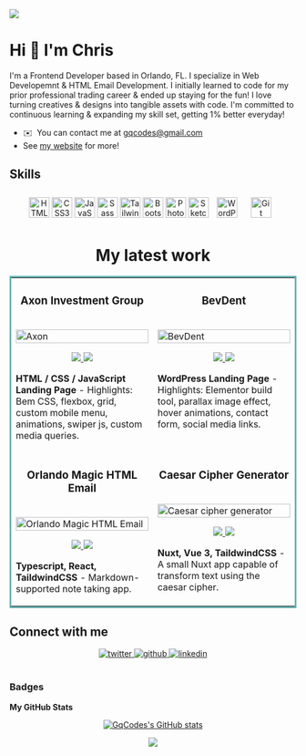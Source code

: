 ![](https://i.ibb.co/1X1XWRB/cover.png)

Hi 👋 I'm Chris
======================

I'm a Frontend Developer based in Orlando, FL. I specialize in Web Developemnt & HTML Email Development. I initially learned to code for my prior professional trading career & ended up staying for the fun! I love turning creatives & designs into tangible assets with code. I'm committed to continuous learning & expanding my skill set, getting 1% better everyday!
*   ✉️  You can contact me at [gqcodes@gmail.com](mailto:gqcodes@gmail.com)
*   See [my website](https://www.christophervargas.dev/) for more!

## Skills 
<p align="center">
  <a href="https://developer.mozilla.org/en-US/docs/Glossary/HTML5" target="_blank" rel="noreferrer"><img src="https://raw.githubusercontent.com/danielcranney/readme-generator/main/public/icons/skills/html5-colored.svg" width="36" height="36" alt="HTML5" /></a>
  <a href="https://www.w3.org/TR/CSS/#css" target="_blank" rel="noreferrer"><img src="https://raw.githubusercontent.com/danielcranney/readme-generator/main/public/icons/skills/css3-colored.svg" width="36" height="36" alt="CSS3" /></a>
  <a href="https://developer.mozilla.org/en-US/docs/Web/JavaScript" target="_blank" rel="noreferrer"><img src="https://raw.githubusercontent.com/danielcranney/readme-generator/main/public/icons/skills/javascript-colored.svg" width="36" height="36" alt="JavaScript" /></a>
  <a href="https://sass-lang.com/" target="_blank" rel="noreferrer"><img src="https://raw.githubusercontent.com/danielcranney/readme-generator/main/public/icons/skills/sass-colored.svg" width="36" height="36" alt="Sass" /></a>
<a href="https://tailwindcss.com/" target="_blank" rel="noreferrer"><img src="https://raw.githubusercontent.com/danielcranney/readme-generator/main/public/icons/skills/tailwindcss-colored.svg" width="36" height="36" alt="TailwindCSS" /></a>
<a href="https://getbootstrap.com/" target="_blank" rel="noreferrer"><img src="https://raw.githubusercontent.com/danielcranney/readme-generator/main/public/icons/skills/bootstrap-colored.svg" width="36" height="36" alt="Bootstrap" /></a>
<a href="https://www.adobe.com/uk/products/photoshop.html" target="_blank" rel="noreferrer"><img src="https://raw.githubusercontent.com/danielcranney/readme-generator/main/public/icons/skills/photoshop-colored-dark.svg" width="36" height="36" alt="Photoshop" /></a>
<a href="https://www.sketch.com/" target="_blank" rel="noreferrer"><img src="https://raw.githubusercontent.com/danielcranney/readme-generator/main/public/icons/skills/sketch-colored.svg" width="36" height="36" alt="Sketch" /></a>
  <img style="margin: 10px" src="https://profilinator.rishav.dev/skills-assets/wordpress.png" alt="WordPress" height="36" />  
  <img style="margin: 10px" src="https://profilinator.rishav.dev/skills-assets/git-scm-icon.svg" alt="Git" height="36" />
</p>

<h1 align="center">My latest work</h1>
<table bordercolor="#66b2b2">
  
  <tr>
    <td width="50%" valign="top">
      <h3 align="center">Axon Investment Group</h3>
        <br />
        <a target="_blank" href="https://gqcodes.github.io/axon-landing-page/">
            <img src="https://user-images.githubusercontent.com/106452102/215276013-8561d838-d0bc-4f86-909a-17099e69153f.png" width="100%" alt="Axon"/>
        </a>
        <br />
        <p align="center">
        

  <a href="https://github.com/GqCodes/axon-landing-page" target="_blank">
    <img src="https://img.shields.io/static/v1?label=|&message=REPO&color=23555f&style=plastic&logo=github&logo-color=white"/>
  </a>  
  <a href="https://gqcodes.github.io/axon-landing-page/" target="_blank">
    <img src="https://img.shields.io/static/v1?label=|&message=WEBSITE&color=cdf998&style=plastic"/>
  </a>
      </p>
        <p><strong>HTML / CSS / JavaScript Landing Page</strong> - Highlights: Bem CSS, flexbox, grid, custom mobile menu, animations, swiper js, custom media queries.</p>
    </td>
    <td width="50%" valign="top">
      <h3 align="center">BevDent</h3>
        <br />
      <a target="_blank" href="https://gqcodes.github.io/BevDent-WP/">
            <img src="https://user-images.githubusercontent.com/106452102/215276256-1da3ba89-d139-4973-8dcc-f94c572ce0a9.png" width="100%"  alt="BevDent"/>
        </a>
        <br />
        <p align="center">

  <a href="https://github.com/GqCodes/BevDent-WP" target="_blank">
    <img src="https://img.shields.io/static/v1?label=|&message=REPO&color=23555f&style=plastic&logo=github&logo-color=white"/>
  </a>
  <a href="https://gqcodes.github.io/BevDent-WP/" target="_blank">
    <img src="https://img.shields.io/static/v1?label=|&message=WEBSITE&color=cdf998&style=plastic"/>
  </a>
      </p>
        <p><strong>WordPress Landing Page </strong> - Highlights: Elementor build tool, parallax image effect, hover animations, contact form, social media links.
</p>
    </td>
  </tr>
  
  <tr>
    <td width="50%" valign="top">
      <h3 align="center">Orlando Magic HTML Email</h3>
      <br />
        <a target="_blank" href="https://gqcodes.github.io/Orlando_Magic_Promo_Email/">
          <img src="https://user-images.githubusercontent.com/106452102/215276368-fedc098d-2abd-4a9b-a39f-e65784a0d32f.png" width="100%" alt="Orlando Magic HTML Email"/>         
        </a>
      <br />
        <p align="center">
  <a href="https://github.com/GqCodes/Orlando_Magic_Promo_Email" target="_blank">
    <img src="https://img.shields.io/static/v1?label=|&message=REPO&color=23555f&style=plastic&logo=github&logo-color=white"/>
  </a>
  <a href="https://gqcodes.github.io/Orlando_Magic_Promo_Email/" target="_blank">
    <img src="https://img.shields.io/static/v1?label=|&message=WEBSITE&color=cdf998&style=plastic&logo=wordpress&logo-color=white"/>
  </a>
      </p>
        <p><strong>Typescript, React, TaildwindCSS</strong> - Markdown-supported note taking app.</p>
    </td>
    <td width="50%" valign="top">
      <h3 align="center">Caesar Cipher Generator</h3>
        <br />
        <a target="_blank" href="https://cipher-caesar.netlify.app/">
          <img src="images/caesar.gif" width="100%" alt="Caesar cipher generator"/>
        </a>
        <br />
        <p align="center">
          
  <a href="https://github.com/andreyanez/Caesar-cipher-generator" target="_blank">
    <img src="https://img.shields.io/static/v1?label=|&message=REPO&color=23555f&style=plastic&logo=github&logo-color=white"/>
  </a>
  <a href="https://cipher-caesar.netlify.app/" target="_blank">
    <img src="https://img.shields.io/static/v1?label=|&message=WEBSITE&color=cdf998&style=plastic&logo=wordpress&logo-color=white"/>
  </a>
      </p>
        <p><strong>Nuxt, Vue 3, TaildwindCSS</strong> - A small Nuxt app capable of transform text using the caesar cipher.</p>
    </td>
  </tr>
</table>

## Connect with me  

<div align="center">
<a href="https://twitter.com/GQCodez" target="_blank">
<img src=https://img.shields.io/badge/twitter-%2300acee.svg?&style=for-the-badge&logo=twitter&logoColor=white alt=twitter />
</a>
<a href="https://github.com/GqCodes" target="_blank">
<img src=https://img.shields.io/badge/github-%2324292e.svg?&style=for-the-badge&logo=github&logoColor=white alt=github />
</a>
<a href="https://www.linkedin.com/in/christopherfvargas/" target="_blank">
<img src=https://img.shields.io/badge/linkedin-%231E77B5.svg?&style=for-the-badge&logo=linkedin&logoColor=white alt=linkedin  />
</a>  
</div>  
<br/>

### Badges

<b>My GitHub Stats</b>
<div align="center"> 
<a href="http://www.github.com/GqCodes"><img src="https://github-readme-stats.vercel.app/api?username=GqCodes&show_icons=true&hide=&count_private=true&title_color=0891b2&text_color=ffffff&icon_color=0891b2&bg_color=1c1917&hide_border=true&show_icons=true" alt="GqCodes's GitHub stats" align="center"/></a>

<a href="http://www.github.com/GqCodes"><img src="https://github-readme-streak-stats.herokuapp.com/?user=GqCodes&stroke=ffffff&background=1c1917&ring=0891b2&fire=0891b2&currStreakNum=ffffff&currStreakLabel=0891b2&sideNums=ffffff&sideLabels=ffffff&dates=ffffff&hide_border=true" align="center"/></a>
</div>


